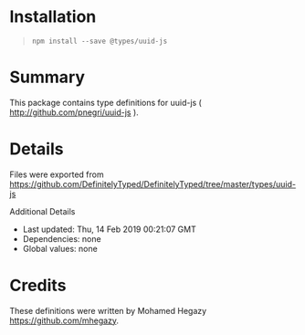 # Installation
> `npm install --save @types/uuid-js`

# Summary
This package contains type definitions for uuid-js ( http://github.com/pnegri/uuid-js ).

# Details
Files were exported from https://github.com/DefinitelyTyped/DefinitelyTyped/tree/master/types/uuid-js

Additional Details
 * Last updated: Thu, 14 Feb 2019 00:21:07 GMT
 * Dependencies: none
 * Global values: none

# Credits
These definitions were written by Mohamed Hegazy <https://github.com/mhegazy>.
